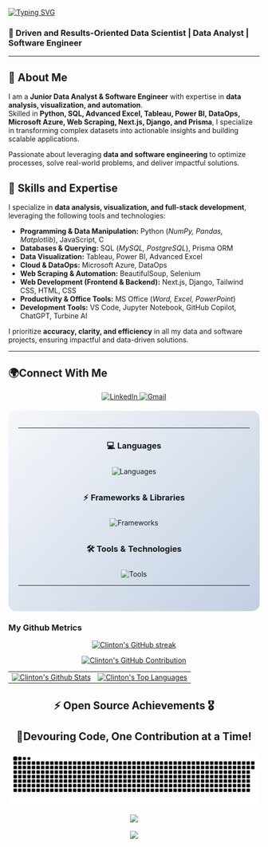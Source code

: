 [![Typing SVG](https://readme-typing-svg.demolab.com?font=Fira+Code&weight=600&size=60&pause=1000&color=55ca27&center=true&width=1100&height=100&lines=%3C+CLINTON+YADE+%2F+%3E)](https://git.io/typing-svg)
### 🚀 Driven and Results-Oriented Data Scientist | Data Analyst | Software Engineer
---
 

## 📌 About Me  

I am a **Junior Data Analyst & Software Engineer** with expertise in **data analysis, visualization, and automation**.  
Skilled in **Python, SQL, Advanced Excel, Tableau, Power BI, DataOps, Microsoft Azure, Web Scraping, Next.js, Django, and Prisma**, I specialize in transforming complex datasets into actionable insights and building scalable applications.  

Passionate about leveraging **data and software engineering** to optimize processes, solve real-world problems, and deliver impactful solutions.  


## 🚀 Skills and Expertise  

I specialize in **data analysis, visualization, and full-stack development**, leveraging the following tools and technologies:  

- **Programming & Data Manipulation:** Python (*NumPy, Pandas, Matplotlib*), JavaScript, C  
- **Databases & Querying:** SQL (*MySQL, PostgreSQL*), Prisma ORM  
- **Data Visualization:** Tableau, Power BI, Advanced Excel  
- **Cloud & DataOps:** Microsoft Azure, DataOps  
- **Web Scraping & Automation:** BeautifulSoup, Selenium  
- **Web Development (Frontend & Backend):** Next.js, Django, Tailwind CSS, HTML, CSS  
- **Productivity & Office Tools:** MS Office (*Word, Excel, PowerPoint*)  
- **Development Tools:** VS Code, Jupyter Notebook, GitHub Copilot, ChatGPT, Turbine AI  

I prioritize **accuracy, clarity, and efficiency** in all my data and software projects, ensuring impactful and data-driven solutions.  

---


  ## 🌍Connect With Me

<div align="center">
  <a href="https://www.linkedin.com/in/clinton-yade-95b01a342/">
    <img src="https://skillicons.dev/icons?i=linkedin" alt="LinkedIn"/>
  </a>
 
  <a href="mailto:yadeclinton20@gmail.com">
    <img src="https://go-skill-icons.vercel.app/api/icons?i=gmail" alt="Gmail"/>
  </a>
</div>



<div style="text-align: center; background: linear-gradient(136deg, #f5f7fa 0%, #c3cfe2 100%); padding: 20px; border-radius: 15px; margin: 20px auto; max-width: 800px;">
<table><tr><td valign="top" width="33%">

### 💻 Languages  
<div align="center">  
  <img style="margin: 10px" src="https://skillicons.dev/icons?i=python,js,c,html,css,sql,git&perline=6" alt="Languages" />
</div>  

### ⚡ Frameworks & Libraries  
<div align="center">  
  <img style="margin: 10px" src="https://skillicons.dev/icons?i=nextjs,django,tailwind,prisma&perline=6" alt="Frameworks" />
</div>  

### 🛠️ Tools & Technologies  
<div align="center">  
  <img style="margin: 10px" src="https://skillicons.dev/icons?i=github,vscode,excel,mysql,postgres,azure,tableau,powerbi&perline=6" alt="Tools" />
</div>  

</td></tr></table>  <br/>

 
</div>

### My Github Metrics


<p align="center">
  <a href="https://github.com/Clinton1029">
    <img src="https://github-readme-streak-stats.herokuapp.com/?user=Clinton1029&theme=default&border=CCCCCC&background=FFFFFF" alt="Clinton's GitHub streak" />
  </a>
</p>

<p align="center">
  <a href="https://github.com/Clinton1029">
    <img src="https://github-profile-summary-cards.vercel.app/api/cards/profile-details?username=Clinton1029&theme=default" alt="Clinton's GitHub Contribution" />
  </a>
</p>

<table align="center">
  <tr>
    <td valign="top">
        <a href="https://github.com/Clinton1029">
            <img alt="Clinton's Github Stats" src="https://denvercoder1-github-readme-stats.vercel.app/api?username=Clinton1029&show_icons=true&count_private=true&theme=default&border_color=CCCCCC&bg_color=FFFFFF&title_color=000000&icon_color=000000" height="192px" width="100%"/>
        </a>
    </td>
   <td valign="top">
        <a href="https://github.com/Clinton1029">
            <img alt="Clinton's Top Languages" src="https://denvercoder1-github-readme-stats.vercel.app/api/top-langs/?username=Clinton1029&langs_count=8&layout=compact&theme=default&border_color=CCCCCC&bg_color=FFFFFF&title_color=000000&icon_color=000000" height="192px" width="100%"/>
        </a>
    </td>
  </tr>
</table>





<h2 align="center"> ⚡ Open Source Achievements 🎖</h2>
<div align="center" style="max-width: 600px; margin: auto;">


## 🐍Devouring Code, One Contribution at a Time!
<!--- Snake Animation -->
![Snake animation](https://github.com/Akarshjha03/Akarshjha03/blob/output/github-snake-dark.svg)

<img src="https://user-images.githubusercontent.com/74038190/212284100-561aa473-3905-4a80-b561-0d28506553ee.gif" width="full">

<p align="center">
     <img src="https://capsule-render.vercel.app/api?type=waving&color=gradient&height=100&section=footer"/>
</p>
